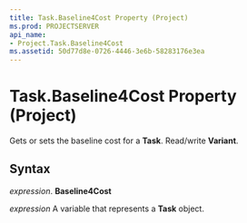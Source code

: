 ```yaml
---
title: Task.Baseline4Cost Property (Project)
ms.prod: PROJECTSERVER
api_name:
- Project.Task.Baseline4Cost
ms.assetid: 50d77d8e-0726-4446-3e6b-58283176e3ea
---
```



# Task.Baseline4Cost Property (Project)

Gets or sets the baseline cost for a  **Task**. Read/write **Variant**.


## Syntax

 _expression_. **Baseline4Cost**

 _expression_ A variable that represents a **Task** object.


